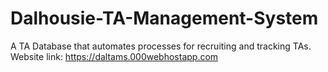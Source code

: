 # Dalhousie-TA-Management-System
A TA Database that automates processes for recruiting and tracking TAs.
Website link: https://daltams.000webhostapp.com
